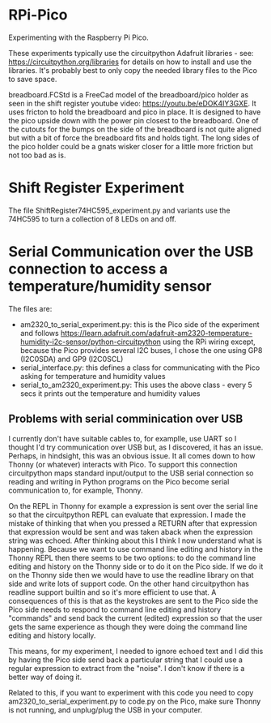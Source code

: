 # RPi-Pico
Experimenting with the Raspberry Pi Pico.

These experiments typically use the circuitpython Adafruit libraries - see: https://circuitpython.org/libraries for details on how to install and use the libraries. It's probably best to only copy the needed library files to the Pico to save space.

breadboard.FCStd is a FreeCad model of the breadboard/pico holder as seen in the shift register youtube video: https://youtu.be/eDOK4IY3GXE. It uses fricton to hold the breadboard and pico in place. It is designed to have the pico upside down with the power pin closest to the breadboard. One of the cutouts for the bumps on the side of the breadboard is not quite aligned but with a bit of force the breadboard fits and holds tight. The long sides of the pico holder could be a gnats wisker closer for a little more friction but not too bad as is.

# Shift Register Experiment
The file ShiftRegister74HC595_experiment.py and variants use the 74HC595 to turn a collection of 8 LEDs on and off.
 
# Serial Communication over the USB connection to access a temperature/humidity sensor
The files are:
- am2320_to_serial_experiment.py: this is the Pico side of the experiment and follows https://learn.adafruit.com/adafruit-am2320-temperature-humidity-i2c-sensor/python-circuitpython using the RPi wiring except, because the Pico provides several I2C buses, I chose the one using GP8 (I2C0SDA) and GP9 (I2C0SCL)
- serial_interface.py: this defines a class for communicating with the Pico asking for temperature and humidity values
- serial_to_am2320_experiment.py: This uses the above class - every 5 secs it prints out the temperature and humidity values

## Problems with serial comminication over USB
I currently don't have suitable cables to, for examplle, use UART so I thought I'd try communication over USB but, as I discovered, it has an issue. Perhaps, in hindsight, this was an obvious issue. It all comes down to how Thonny (or whatever) interacts with Pico. To support this connection circuitpython maps standard input/output to the USB serial connection so reading and writing in Python programs on the Pico become serial communication to, for example, Thonny.

On the REPL in Thonny for example a expression is sent over the serial line so that the circuitpython REPL can evaluate that expression. I made the mistake of thinking that when you pressed a RETURN after that expression that expression would be sent and was taken aback when the expression string was echoed.  After thinking about this I think I now understand what is happening. Because we want to use command line editing and history in the Thonny REPL then there seems to be two options: to do the command line editing and history on the Thonny side or to do it on the Pico side. If we do it on the Thonny side then we would have to use the readline library on that side and write lots of support code. On the other hand circuitpython has readline support builtin and so it's more efficient to use that. A consequences of this is that as the keystrokes are sent to the Pico side the Pico side needs to respond to command line editing and history "commands" and send back the current (edited) expression so that the user gets the same experience as though they were doing the command line editing and history locally.

This means, for my experiment, I needed to ignore echoed text and I did this by having the Pico side send back a particular string that I could use a regular expression to extract from the "noise". I don't know if there is a better way of doing it.

Related to this, if you want to experiment with this code you need to  copy am2320_to_serial_experiment.py to code.py on the Pico, make sure Thonny is not running, and unplug/plug the USB in your computer.
